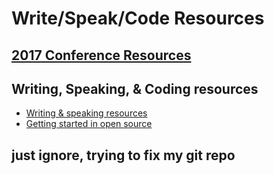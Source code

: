 # Write/Speak/Code Resources

## [2017 Conference Resources](./events/2017conf/)

## Writing, Speaking, & Coding resources

- [Writing & speaking resources](./talk-prep/)
- [Getting started in open source](./getting-started-oss/)

## just ignore, trying to fix my git repo

